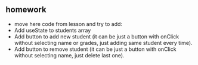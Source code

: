 ## homework

- move here code from lesson and try to add:
- Add useState to students array
- Add button to add new student (it can be just a button with onClick without selecting name or grades, just adding same student every time).
- Add button to remove student (it can be just a button with onClick without selecting name, just delete last one).
